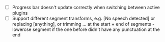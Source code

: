 - [ ] Progress bar doesn't update correctly when switching between active plugins
- [ ] Support different segment transforms, e.g. [No speech detected] or replacing [anything], or trimming ... at the start + end of segments - lowercse segment if the one before didn't have any punctuation at the end
